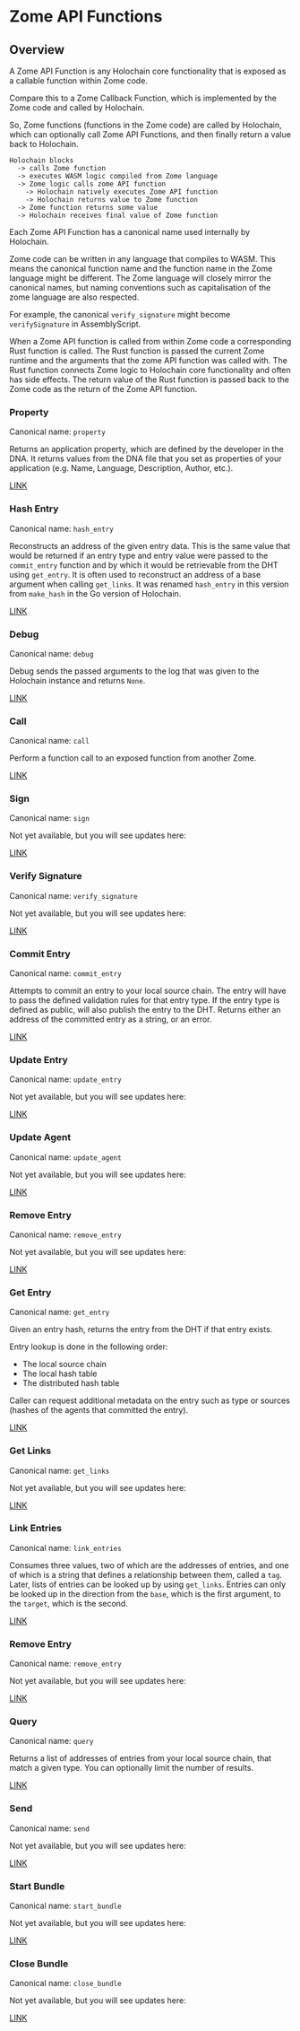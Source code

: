# Zome API Functions

## Overview

A Zome API Function is any Holochain core functionality that is exposed as a
callable function within Zome code.

Compare this to a Zome Callback Function, which is implemented by the Zome code 
and called by Holochain.

So, Zome functions (functions in the Zome code) are called by Holochain, 
which can optionally call Zome API Functions, and then finally return a
value back to Holochain.

```
Holochain blocks
  -> calls Zome function
  -> executes WASM logic compiled from Zome language
  -> Zome logic calls zome API function
    -> Holochain natively executes Zome API function
    -> Holochain returns value to Zome function
  -> Zome function returns some value
  -> Holochain receives final value of Zome function
```

Each Zome API Function has a canonical name used internally by Holochain.

Zome code can be written in any language that compiles to WASM. This means the
canonical function name and the function name in the Zome language might be
different. The Zome language will closely mirror the canonical names, but naming
conventions such as capitalisation of the zome language are also respected.

For example, the canonical `verify_signature` might become `verifySignature` in
AssemblyScript.

When a Zome API function is called from within Zome code a corresponding Rust
function is called. The Rust function is passed the current Zome runtime and the
arguments that the zome API function was called with. The Rust function connects
Zome logic to Holochain core functionality and often has side effects. The
return value of the Rust function is passed back to the Zome code as the return
of the Zome API function.

### Property

Canonical name: `property`

Returns an application property, which are defined by the developer in the DNA.
It returns values from the DNA file that you set as properties of your application (e.g. Name, Language, Description, Author, etc.).

[LINK](https://holochain.github.io/rust-api/0.0.1/hdk/fn.property.html)

### Hash Entry

Canonical name: `hash_entry`

Reconstructs an address of the given entry data. This is the same value that would be returned if an entry type and entry value were passed to the `commit_entry` function and by which it would be retrievable from the DHT using `get_entry`. It is often used to reconstruct an address of a base argument when calling `get_links`. It was renamed `hash_entry` in this version from `make_hash` in the Go version of Holochain.

[LINK](https://holochain.github.io/rust-api/0.0.1/hdk/fn.hash_entry.html)

### Debug

Canonical name: `debug`

Debug sends the passed arguments to the log that was given to the Holochain instance and returns `None`.

[LINK](https://holochain.github.io/rust-api/0.0.1/hdk/fn.debug.html)

### Call

Canonical name: `call`

Perform a function call to an exposed function from another Zome.

[LINK](https://holochain.github.io/rust-api/0.0.1/hdk/fn.call.html)

### Sign

Canonical name: `sign`

Not yet available, but you will see updates here:

[LINK](https://holochain.github.io/rust-api/0.0.1/hdk/fn.sign.html)

### Verify Signature

Canonical name: `verify_signature`

Not yet available, but you will see updates here:

[LINK](https://holochain.github.io/rust-api/0.0.1/hdk/fn.verify_signature.html)

### Commit Entry

Canonical name: `commit_entry`

Attempts to commit an entry to your local source chain. The entry will have to pass the defined validation rules for that entry type. If the entry type is defined as public, will also publish the entry to the DHT. Returns either an address of the committed entry as a string, or an error.

[LINK](https://holochain.github.io/rust-api/0.0.1/hdk/fn.commit_entry.html)

### Update Entry

Canonical name: `update_entry`

Not yet available, but you will see updates here:

[LINK](https://holochain.github.io/rust-api/0.0.1/hdk/fn.update_entry.html)

### Update Agent

Canonical name: `update_agent`

Not yet available, but you will see updates here:

[LINK](https://holochain.github.io/rust-api/0.0.1/hdk/fn.update_agent.html)

### Remove Entry

Canonical name: `remove_entry`

Not yet available, but you will see updates here:

[LINK](https://holochain.github.io/rust-api/0.0.1/hdk/fn.remove_entry.html)

### Get Entry

Canonical name: `get_entry`

Given an entry hash, returns the entry from the DHT if that entry exists.

Entry lookup is done in the following order:
- The local source chain
- The local hash table
- The distributed hash table

Caller can request additional metadata on the entry such as type or sources
(hashes of the agents that committed the entry).

[LINK](https://holochain.github.io/rust-api/0.0.1/hdk/fn.get_entry.html)

### Get Links

Canonical name: `get_links`

Not yet available, but you will see updates here:

[LINK](https://holochain.github.io/rust-api/0.0.1/hdk/fn.get_links.html)

### Link Entries

Canonical name: `link_entries`

Consumes three values, two of which are the addresses of entries, and one of which is a string that defines a relationship between them, called a `tag`. Later, lists of entries can be looked up by using `get_links`. Entries can only be looked up in the direction from the `base`, which is the first argument, to the `target`, which is the second.

[LINK](https://holochain.github.io/rust-api/0.0.1/hdk/fn.link_entries.html)

### Remove Entry

Canonical name: `remove_entry`

Not yet available, but you will see updates here:

[LINK](https://holochain.github.io/rust-api/0.0.1/hdk/fn.remove_entry.html)

### Query

Canonical name: `query`

Returns a list of addresses of entries from your local source chain, that match a given type. You can optionally limit the number of results.

[LINK](https://holochain.github.io/rust-api/0.0.1/hdk/fn.query.html)

### Send

Canonical name: `send`

Not yet available, but you will see updates here:

[LINK](https://holochain.github.io/rust-api/0.0.1/hdk/fn.send.html)

### Start Bundle

Canonical name: `start_bundle`

Not yet available, but you will see updates here:

[LINK](https://holochain.github.io/rust-api/0.0.1/hdk/fn.start_bundle.html)

### Close Bundle

Canonical name: `close_bundle`

Not yet available, but you will see updates here:

[LINK](https://holochain.github.io/rust-api/0.0.1/hdk/fn.close_bundle.html)

